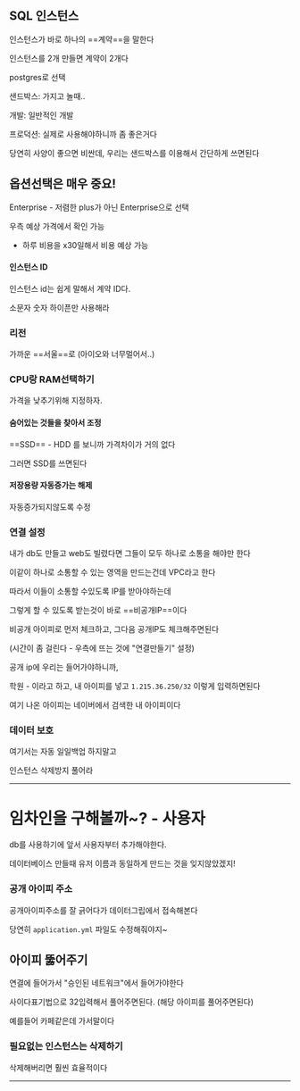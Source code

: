 ## SQL 인스턴스

인스턴스가 바로 하나의 ==계약==을 말한다

인스턴스를 2개 만들면 계약이 2개다

postgres로 선택

샌드박스: 가지고 놀때..

개발: 일반적인 개발

프로덕션: 실제로 사용해야하니까 좀 좋은거다


당연히 사양이 좋으면 비싼데, 우리는 샌드박스를 이용해서 간단하게 쓰면된다





## 옵션선택은 매우 중요!

Enterprise - 저렴한 plus가 아닌 Enterprise으로 선택

우측 예상 가격에서 확인 가능
- 하루 비용을 x30일해서 비용 예상 가능


#### 인스턴스 ID

인스턴스 id는 쉽게 말해서 계약 ID다.

소문자 숫자 하이픈만 사용해라


### 리전

가까운 ==서울==로 (아이오와 너무멀어서..)


### CPU랑 RAM선택하기

가격을 낮추기위해 지정하자.

#### 숨어있는 것들을 찾아서 조정

==SSD== - HDD 를 보니까 가격차이가 거의 없다

그러면 SSD를 쓰면된다


#### 저장용량 자동증가는 해제

자동증가되지않도록 수정




### 연결 설정

내가 db도 만들고 web도 빌렸다면 그들이 모두 하나로 소통을 해야만 한다

이같이 하나로 소통할 수 있는 영역을 만드는건데 VPC라고 한다

따라서 이들이 소통할 수있도록 IP를 받아야하는데

그렇게 할 수 있도록 받는것이 바로 ==비공개IP==이다

비공개 아이피로 먼저 체크하고, 그다음 공개IP도 체크해주면된다

(시간이 좀 걸린다 - 우측에 뜨는 것에 "연결만들기" 설정)



공개 ip에 우리는 들어가야하니까,

학원 - 이라고 하고, 내 아이피를 넣고 `1.215.36.250/32` 이렇게 입력하면된다

여기 나온 아이피는 네이버에서 검색한 내 아이피이다


### 데이터 보호

여기서는 자동 일일백업 하지말고

인스턴스 삭제방지 풀어라



---

# 임차인을 구해볼까~? - 사용자

db를 사용하기에 앞서 사용자부터 추가해야한다. 

데이터베이스 만들때 유저 이름과 동일하게 만드는 것을 잊지않았겠지!




### 공개 아이피 주소

공개아이피주소를 잘 긁어다가 데이터그립에서 접속해본다

당연히 `application.yml` 파일도 수정해줘야지~



## 아이피 뚫어주기

연결에 들어가서 "승인된 네트워크"에서 들어가야한다

사이다표기법으로 32입력해서 풀어주면된다. (해당 아이피를 풀어주면된다)

예를들어 카페같은데 가서말이다


### 필요없는 인스턴스는 삭제하기

삭제해버리면 훨씬 효율적이다


---


